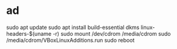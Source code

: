 # ad

sudo apt update
sudo apt install build-essential dkms linux-headers-$(uname -r)
sudo mount /dev/cdrom /media/cdrom
sudo /media/cdrom/VBoxLinuxAdditions.run
sudo reboot
